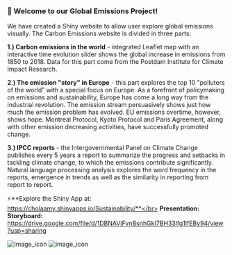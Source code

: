 ### 🌱 Welcome to our Global Emissions Project!

We have created a Shiny website to allow user explore global emissions visually. The Carbon Emissions website is divided in three parts:</br>

**1.) Carbon emissions in the world** - integrated Leaflet map with an interactive time evolution slider shows the global increase in emissions from 1850 to 2018. Data for this part come from the Postdam Institute for Climate Impact Research.</br>

**2.) The emission "story" in Europe** - this part explores the top 10 "polluters of the world" with a special focus on Europe. As a forefront of policymaking on emissions and sustainability, Europe has come a long way from the industrial revolution. The emission stream persuasively shows just how much the emission problem has evolved. EU emissions overtime, however, shows hope. Montreal Protocol, Kyoto Protocol and Paris Agreement, along with other emission decreasing activities, have successfully promoted change.</br>

**3.) IPCC reports** - the Intergovernmental Panel on Climate Change publishes every 5 years a report to summarize the progress and setbacks in tackling climate change, to which the emissions contribute significantly. Natural language processing analysis explores the word frequency in the reports, emergence in trends as well as the similarity in reporting from report to report.</br> 

⚡**Explore the Shiny App at: https://cholaamy.shinyapps.io/Sustainability/**</br>
**Presentation:**</br>
**Storyboard:** https://drive.google.com/file/d/1DBNAVjFvnBsnhGkI7BH33lfg1lfEBy94/view?usp=sharing</br>

![image_icon](https://img.shields.io/badge/R-276DC3?style=for-the-badge&logo=r&logoColor=white)
![image_icon](https://img.shields.io/badge/Leaflet-199900?style=for-the-badge&logo=Leaflet&logoColor=white)
